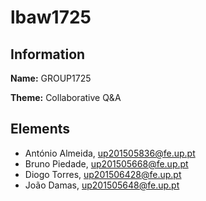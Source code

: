 # lbaw1725
## Information
  **Name:** GROUP1725

  **Theme:** Collaborative Q&A
## Elements
- António Almeida, up201505836@fe.up.pt
- Bruno Piedade, up201505668@fe.up.pt
- Diogo Torres, up201506428@fe.up.pt
- João Damas, up201505648@fe.up.pt
